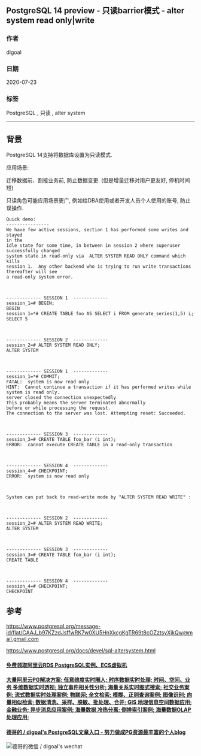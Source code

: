 ## PostgreSQL 14 preview - 只读barrier模式 - alter system read only|write  
  
### 作者  
digoal  
  
### 日期  
2020-07-23  
  
### 标签  
PostgreSQL , 只读 ,  alter system    
  
----  
  
## 背景  
PostgreSQL 14支持将数据库设置为只读模式.    
  
应用场景:  
  
迁移数据前、割接业务前, 防止数据变更. (但是增量迁移对用户更友好, 停机时间短)  
  
只读角色可能应用场景更广, 例如给DBA使用或者开发人员个人使用的账号, 防止误操作.   
  
```  
Quick demo:  
----------------  
We have few active sessions, section 1 has performed some writes and stayed  
in the  
idle state for some time, in between in session 2 where superuser  
successfully changed  
system state in read-only via  ALTER SYSTEM READ ONLY command which kills  
session 1.  Any other backend who is trying to run write transactions  
thereafter will see  
a read-only system error.  
  
  
  
------------- SESSION 1  -------------  
session_1=# BEGIN;  
BEGIN  
session_1=*# CREATE TABLE foo AS SELECT i FROM generate_series(1,5) i;  
SELECT 5  
  
  
  
------------- SESSION 2  -------------  
session_2=# ALTER SYSTEM READ ONLY;  
ALTER SYSTEM  
  
  
  
------------- SESSION 1  -------------  
session_1=*# COMMIT;  
FATAL:  system is now read only  
HINT:  Cannot continue a transaction if it has performed writes while  
system is read only.  
server closed the connection unexpectedly  
This probably means the server terminated abnormally  
before or while processing the request.  
The connection to the server was lost. Attempting reset: Succeeded.  
  
  
  
------------- SESSION 3  -------------  
session_3=# CREATE TABLE foo_bar (i int);  
ERROR:  cannot execute CREATE TABLE in a read-only transaction  
  
  
  
------------- SESSION 4  -------------  
session_4=# CHECKPOINT;  
ERROR:  system is now read only  
  
  
  
System can put back to read-write mode by "ALTER SYSTEM READ WRITE" :  
  
  
  
------------- SESSION 2  -------------  
session_2=# ALTER SYSTEM READ WRITE;  
ALTER SYSTEM  
  
  
  
------------- SESSION 3  -------------  
session_3=# CREATE TABLE foo_bar (i int);  
CREATE TABLE  
  
  
  
------------- SESSION 4  -------------  
session_4=# CHECKPOINT;  
CHECKPOINT  
```  
  
## 参考
https://www.postgresql.org/message-id/flat/CAAJ_b97KZzdJsffwRK7w0XU5HnXkcgKgTR69t8cOZztsyXjkQw@mail.gmail.com  
  
https://www.postgresql.org/docs/devel/sql-altersystem.html  
  
  
  
  
  
  
  
  
  
  
  
  
  
  
  
  
  
  
#### [免费领取阿里云RDS PostgreSQL实例、ECS虚拟机](https://www.aliyun.com/database/postgresqlactivity "57258f76c37864c6e6d23383d05714ea")
  
  
#### [大量阿里云PG解决方案: 任意维度实时圈人; 时序数据实时处理; 时间、空间、业务 多维数据实时透视; 独立事件相关性分析; 海量关系实时图式搜索; 社交业务案例; 流式数据实时处理案例; 物联网; 全文检索; 模糊、正则查询案例; 图像识别; 向量相似检索; 数据清洗、采样、脱敏、批处理、合并; GIS 地理信息空间数据应用; 金融业务; 异步消息应用案例; 海量数据 冷热分离; 倒排索引案例; 海量数据OLAP处理应用;](https://yq.aliyun.com/topic/118 "40cff096e9ed7122c512b35d8561d9c8")
  
  
#### [德哥的 / digoal's PostgreSQL文章入口 - 努力做成PG资源最丰富的个人blog](https://github.com/digoal/blog/blob/master/README.md "22709685feb7cab07d30f30387f0a9ae")
  
  
![德哥的微信 / digoal's wechat](../pic/digoal_weixin.jpg "f7ad92eeba24523fd47a6e1a0e691b59")
  
